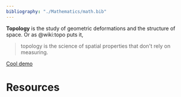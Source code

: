 ```yaml
---
bibliography: "./Mathematics/math.bib"
---
```


**Topology** is the study of geometric deformations and the structure of space. Or as @wiki:topo puts it,

> topology is the science of spatial properties that don't rely on measuring.


[Cool demo](https://rreusser.github.io/explorations/sphere-eversion/)

# Resources
